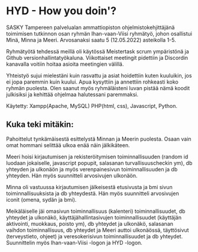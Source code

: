 # HYD - How you doin'?

SASKY Tampereen palvelualan ammattiopiston ohjelmistokehjittäjänä toimimisen tutkinnon osan ryhmän Ihan-vaan-Viisi ryhmätyö, johon osallistui Minä, Minna ja Meeri. 
Arvosanaksi saatu 5 (12.05.2022) asteikolla 1-5.

Ryhmätyötä tehdessä meillä oli käytössä Meistertask scrum ympäristönä ja Github versionhallintatyökaluna. Viikottaiset meetingit pidettiin ja Discordin kanavalla voitiin hoitaa asioita meetingien välillä.

Yhteistyö sujui mielestäni kuin rasvattu ja asiat hoidettiin kuten kuuluikin, jos ei jopa paremmin kuin kuului. Apua kysyttiin ja annettiin rohkeasti koko ryhmän puolesta. Olen saanut myös ryhmäläisteni luvan pistää nämä koodit julkisiksi ja kehittää ohjelmaa halutessani paremmaksi.

Käytetty: Xampp(Apache, MySQL) 
PHP(html, css), Javascript, Python.


Kuka teki mitäkin:
------------------

Pahoittelut tynkämäisestä esittelystä Minnan ja Meerin puolesta. Osaan vain omat hommani selittää ulkoa enää näin jälkikäteen.

Meeri hoisi kirjautumisen ja rekisteröitymisen toiminnallisuuden (random id luodaan jokaiselle, javascript popupit, salasanan turvallisuuscheckin ym), db yhteyden ja ulkonäön ja myös verenpainesivun toiminnallisuuden ja db yhteyden. Hän myös suunnitteli arvosivujen ulkonäön.

Minna oli vastuussa kirjautumisen jälkeisestä etusivusta ja bmi sivun toiminnallisuuksista ja db yhteydestä. Hän myös suunnitteli arvosivujen iconit (omena, sydän ja bmi).

Meikäläiselle jäi omasivun toiminnallisuus (kalenteri) toiminnallisuudet, db yhteydet ja ulkonäkö, käyttäjähallintasivujen toiminnallisuudet (käyttäjän aktivointi, muokkaus, poisto ym), db yhteydet ja ulkonäkö, salasanan vaihdon toiminnallisuus, db yhteydet ja Meeri auttoi ulkonäössä, täyttösivut (terveystieto, ohjeet) ja veresokerisivun toiminnallisuudet ja db yhteydet. Suunnittelin myös Ihan-vaan-Viisi -logon ja HYD -logon.




